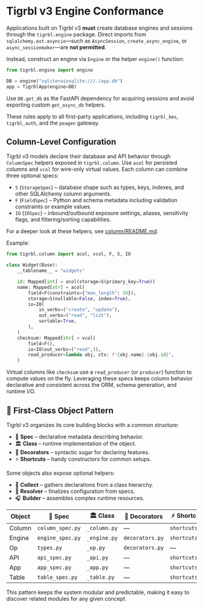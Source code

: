 # Tigrbl v3 Engine Conformance

Applications built on Tigrbl v3 **must** create database engines and sessions
through the `tigrbl.engine` package. Direct imports from
`sqlalchemy.ext.asyncio`—such as `AsyncSession`, `create_async_engine`, or
`async_sessionmaker`—are **not permitted**.

Instead, construct an engine via `Engine` or the helper `engine()` function:

```python
from tigrbl.engine import engine

DB = engine("sqlite+aiosqlite:///./app.db")
app = TigrblApp(engine=DB)
```

Use `DB.get_db` as the FastAPI dependency for acquiring sessions and avoid
exporting custom `get_async_db` helpers.

These rules apply to all first-party applications, including
`tigrbl_kms`, `tigrbl_auth`, and the `peagen` gateway.

## Column-Level Configuration

Tigrbl v3 models declare their database and API behavior through
`ColumnSpec` helpers exposed in `tigrbl.column`.  Use `acol` for
persisted columns and `vcol` for wire-only virtual values.  Each column
can combine three optional specs:

- `S` (`StorageSpec`) – database shape such as types, keys, indexes, and
  other SQLAlchemy column arguments.
- `F` (`FieldSpec`) – Python and schema metadata including validation
  constraints or example values.
- `IO` (`IOSpec`) – inbound/outbound exposure settings, aliases,
  sensitivity flags, and filtering/sorting capabilities.

For a deeper look at these helpers, see [column/README.md](column/README.md).

Example:

```python
from tigrbl.column import acol, vcol, F, S, IO

class Widget(Base):
    __tablename__ = "widgets"

    id: Mapped[int] = acol(storage=S(primary_key=True))
    name: Mapped[str] = acol(
        field=F(constraints={"max_length": 50}),
        storage=S(nullable=False, index=True),
        io=IO(
            in_verbs=("create", "update"),
            out_verbs=("read", "list"),
            sortable=True,
        ),
    )
    checksum: Mapped[str] = vcol(
        field=F(),
        io=IO(out_verbs=("read",)),
        read_producer=lambda obj, ctx: f"{obj.name}:{obj.id}",
    )
```

Virtual columns like `checksum` use a `read_producer` (or `producer`)
function to compute values on the fly.  Leveraging these specs keeps
column behavior declarative and consistent across the ORM, schema
generation, and runtime I/O.

## 🧩 First-Class Object Pattern

Tigrbl v3 organizes its core building blocks with a common structure:

- 📄 **Spec** – declarative metadata describing behavior.
- 🏛️ **Class** – runtime implementation of the object.
- 🎀 **Decorators** – syntactic sugar for declaring features.
- ⚡️ **Shortcuts** – handy constructors for common setups.

Some objects also expose optional helpers:

- 🫺 **Collect** – gathers declarations from a class hierarchy.
- 🧩 **Resolver** – finalizes configuration from specs.
- 🎧 **Builder** – assembles complex runtime resources.

| Object | 📄 Spec | 🏛️ Class | 🎀 Decorators | ⚡️ Shortcuts | 🫺 Collect | 🧩 Resolver | 🎧 Builder |
|--------|----------|-----------|----------------|----------------|----------------|----------------|----------------|
| Column | `column_spec.py` | `_column.py` | — | `shortcuts.py` | `collect.py` | — | — |
| Engine | `engine_spec.py` | `_engine.py` | `decorators.py` | `shortcuts.py` | `collect.py` | `resolver.py` | `builders.py` |
| Op | `types.py` | `_op.py` | `decorators.py` | — | `collect.py` | — | — |
| API | `api_spec.py` | `_api.py` | — | `shortcuts.py` | — | — | — |
| App | `app_spec.py` | `_app.py` | — | `shortcuts.py` | — | — | — |
| Table | `table_spec.py` | `_table.py` | — | `shortcuts.py` | — | — | — |

This pattern keeps the system modular and predictable, making it easy to
discover related modules for any given concept.
